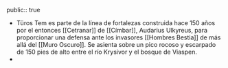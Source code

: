 public:: true

- Türos Tem es parte de la línea de fortalezas construida hace 150 años por el entonces [[Cetranar]] de [[Címbar]], Audarius Ulkyreus, para proporcionar una defensa ante los invasores [[Hombres Bestia]] de más allá del [[Muro Oscuro]]. Se asienta sobre un pico rocoso y escarpado de 150 pies de alto entre el río Krysivor y el bosque de Viaspen.
-